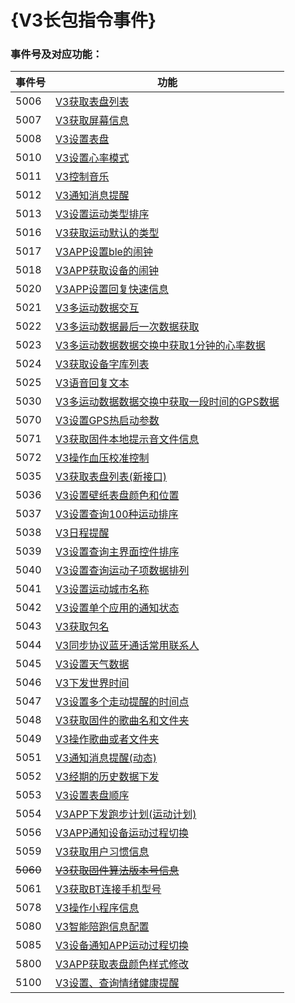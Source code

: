 # {V3长包指令事件}


### 事件号及对应功能：

| 事件号   | 功能                                                         |
| -------- | ------------------------------------------------------------ |
| 5006     | [V3获取表盘列表](./IDOV3GetDialList.md)                      |
| 5007     | [V3获取屏幕信息](./IDOV3GetScreenInfo.md)                    |
| 5008     | [V3设置表盘](./IDOV3SetDial.md)                              |
| 5010     | [V3设置心率模式](./IDOV3SetHRMode.md)                        |
| 5011     | [V3控制音乐](./IDOV3MusicControl.md)                         |
| 5012     | [V3通知消息提醒](./IDOV3NoticeMsg.md)                        |
| 5013     | [V3设置运动类型排序](./IDOV3SetSportSort.md)                 |
| 5016     | [V3获取运动默认的类型](./IDOV3GetDefaultSportType.md)        |
| 5017     | [V3APP设置ble的闹钟](./IDOV3SetAlarm.md)                     |
| 5018     | [V3APP获取设备的闹钟](./IDOV3GetAlarm.md)                    |
| 5020     | [V3APP设置回复快速信息](./IDOV3SetFastMsg.md)                |
| 5021     | [V3多运动数据交互](./IDOV3ActivityDataExchange.md)           |
| 5022     | [V3多运动数据最后一次数据获取](./IDOV3ActivityDataFinal.md)  |
| 5023     | [V3多运动数据数据交换中获取1分钟的心率数据](./IDOV3GetActivityExchangeHRData.md) |
| 5024     | [V3获取设备字库列表](./IDOV3GetLanguageLibList.md)           |
| 5025     | [V3语音回复文本](./IDOV3SetVoiceReplyTxt.md)                 |
| 5030     | [V3多运动数据数据交换中获取一段时间的GPS数据](./IDOV3GetActivityExchangeGPSData.md) |
| 5070     | [V3设置GPS热启动参数](./IDOV3SetHotStartParam.md)            |
| 5071     | [V3获取固件本地提示音文件信息](./IDOV3GetBleBeep.md)         |
| 5072     | [V3操作血压校准控制](./IDOV3ControlBpCal.md)                 |
| 5035     | [V3获取表盘列表(新接口)](./IDOV3GetDailLIstNew.md)           |
| 5036     | [V3设置壁纸表盘颜色和位置](./IDOV3SetWallpaperDialStyle.md)  |
| 5037     | [V3设置查询100种运动排序](./IDOV3SetGet100SportSort.md)      |
| 5038     | [V3日程提醒](./IDOV3ScheduleReminder.md)                     |
| 5039     | [V3设置查询主界面控件排序](./IDOV3SetGetMainUiSort.md)       |
| 5040     | [V3设置查询运动子项数据排列](./IDOV3SetGetBaseSportParamSort.md) |
| 5041     | [V3设置运动城市名称](./IDOV3SetLongCityName.md)              |
| 5042     | [V3设置单个应用的通知状态](./IDOV3SetNoticeMegState.md)      |
| 5043     | [V3获取包名](./IDOV3GetPackName.md)                          |
| 5044     | [V3同步协议蓝牙通话常用联系人](./IDOV3SyncContact.md)        |
| 5045     | [V3设置天气数据](./IDOV3SetWeather.md)                       |
| 5046     | [V3下发世界时间](./IDOV3SetWorldTime.md)                     |
| 5047     | [V3设置多个走动提醒的时间点](./IDOV3SetWalkRemindTimes.md)   |
| 5048     | [V3获取固件的歌曲名和文件夹](./IDOV3GetMusicInfo.md)         |
| 5049     | [V3操作歌曲或者文件夹](./IDOV3OperateMusic.md)               |
| 5051     | [V3通知消息提醒(动态)](./IDOV3NoticeMsgDynamic.md)           |
| 5052     | [V3经期的历史数据下发](./IDOV3SetHistoricalMenstruation.md)  |
| 5053     | [V3设置表盘顺序](./IDOV3SetDialSort.md)                      |
| 5054     | [V3APP下发跑步计划(运动计划)](./IDOV3SetRunPlan.md)          |
| 5056     | [V3APP通知设备运动过程切换](./IDOV3SetCutoverSport.md)       |
| 5059     | [V3获取用户习惯信息](./IDOV3GetHabitInfo.md)                 |
| ~~5060~~ | ~~[V3获取固件算法版本号信息]()~~                             |
| 5061     | [V3获取BT连接手机型号](./IDOV3GetBTConnectPhoneModel.md)     |
| 5078     | [V3操作小程序信息](./IDOV3MiniProgramControl.md)             |
| 5080     | [V3智能陪跑信息配置](./IDOV3SetSmartCompetitorConfigInfo.md) |
| 5085     | [V3设备通知APP运动过程切换](./IDOV3CutoverSportFromDevice.md) |
| 5800     | [V3APP获取表盘颜色样式修改](./IDOV3NoticeDialChange.md)      |
| 5100     | [V3设置、查询情绪健康提醒](./IDOV3SetGetEmotionHealthReminder.md)      |
